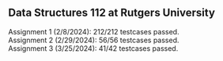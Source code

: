 ## Data Structures 112 at Rutgers University


Assignment 1 (2/8/2024): 212/212 testcases passed.  
Assignment 2 (2/29/2024): 56/56 testcases passed.  
Assignment 3 (3/25/2024): 41/42 testcases passed.
